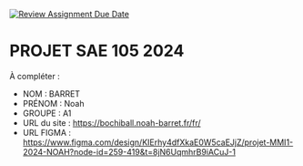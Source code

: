 [![Review Assignment Due Date](https://classroom.github.com/assets/deadline-readme-button-22041afd0340ce965d47ae6ef1cefeee28c7c493a6346c4f15d667ab976d596c.svg)](https://classroom.github.com/a/tqlspz30)
# PROJET SAE 105 2024

À compléter :

- NOM : BARRET
- PRÉNOM : Noah
- GROUPE : A1
- URL du site : https://bochiball.noah-barret.fr/fr/ 
- URL FIGMA : https://www.figma.com/design/KIErhy4dfXkaE0W5caEJjZ/projet-MMI1-2024-NOAH?node-id=259-419&t=8jN6UqmhrB9iACuJ-1
